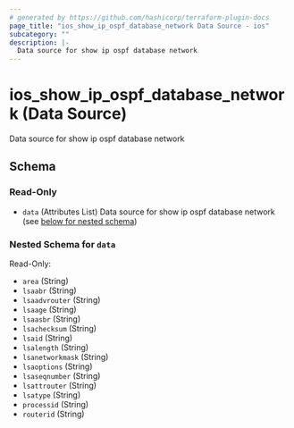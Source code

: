 ```yaml
---
# generated by https://github.com/hashicorp/terraform-plugin-docs
page_title: "ios_show_ip_ospf_database_network Data Source - ios"
subcategory: ""
description: |-
  Data source for show ip ospf database network
---
```


# ios_show_ip_ospf_database_network (Data Source)

Data source for show ip ospf database network



<!-- schema generated by tfplugindocs -->
## Schema

### Read-Only

- `data` (Attributes List) Data source for show ip ospf database network (see [below for nested schema](#nestedatt--data))

<a id="nestedatt--data"></a>
### Nested Schema for `data`

Read-Only:

- `area` (String)
- `lsaabr` (String)
- `lsaadvrouter` (String)
- `lsaage` (String)
- `lsaasbr` (String)
- `lsachecksum` (String)
- `lsaid` (String)
- `lsalength` (String)
- `lsanetworkmask` (String)
- `lsaoptions` (String)
- `lsaseqnumber` (String)
- `lsattrouter` (String)
- `lsatype` (String)
- `processid` (String)
- `routerid` (String)
